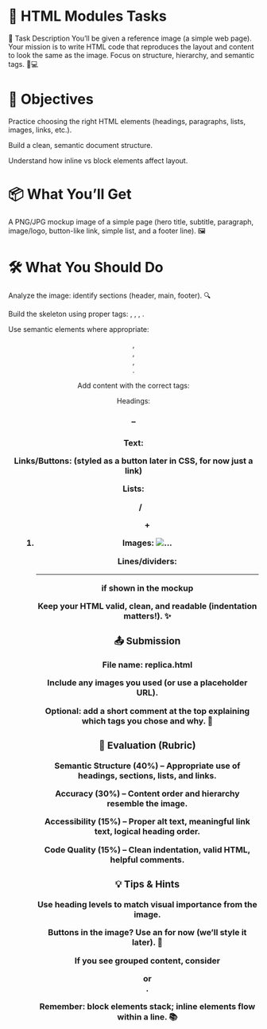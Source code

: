 # 🧩 HTML Modules Tasks 
🎯 Task Description
You’ll be given a reference image (a simple web page). Your mission is to write HTML code that reproduces the layout and content to look the same as the image. Focus on structure, hierarchy, and semantic tags. 🧠💻

# 🎯 Objectives
Practice choosing the right HTML elements (headings, paragraphs, lists, images, links, etc.).

Build a clean, semantic document structure.

Understand how inline vs block elements affect layout.

# 📦 What You’ll Get
A PNG/JPG mockup image of a simple page (hero title, subtitle, paragraph, image/logo, button-like link, simple list, and a footer line). 🖼️

# 🛠️ What You Should Do
Analyze the image: identify sections (header, main, footer). 🔍

Build the skeleton using proper tags: <!DOCTYPE html>, <html>, <head>, <body>.

Use semantic elements where appropriate: <header>, <section>, <article>, <footer>.

Add content with the correct tags:

Headings: <h1>–<h3>

Text: <p>

Links/Buttons: <a> (styled as a button later in CSS, for now just a link)

Lists: <ul> / <ol> + <li>

Images: <img alt="...">

Lines/dividers: <hr> if shown in the mockup

Keep your HTML valid, clean, and readable (indentation matters!). ✨


# 📤 Submission
File name: replica.html

Include any images you used (or use a placeholder URL).

Optional: add a short comment at the top explaining which tags you chose and why. 💬

# 🧪 Evaluation (Rubric)
Semantic Structure (40%) – Appropriate use of headings, sections, lists, and links.

Accuracy (30%) – Content order and hierarchy resemble the image.

Accessibility (15%) – Proper alt text, meaningful link text, logical heading order.

Code Quality (15%) – Clean indentation, valid HTML, helpful comments.

# 💡 Tips & Hints
Use heading levels to match visual importance from the image.

Buttons in the image? Use an <a> for now (we’ll style it later). 🔘

If you see grouped content, consider <section> or <article>.

Remember: block elements stack; inline elements flow within a line. 📚
